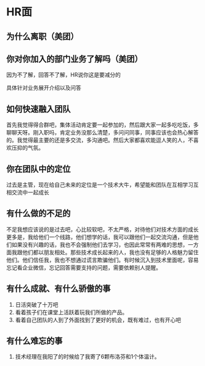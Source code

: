 # HR面

## 为什么离职（美团）

## 你对你加入的部门业务了解吗（美团）

因为不了解，回答不了解，HR说你这是要减分的

具体针对业务展开介绍以及问答

## 如何快速融入团队

首先我觉得得合群吧，集体活动肯定要一起参加的，然后跟大家一起多吃吃饭，多聊聊天呀。刚入职吗，肯定业务没那么清楚，多问问同事，同事应该也会热心解答的。我觉得最主要的还是多交流，多沟通吧。然后大家都喜欢能逗人笑的人，不喜欢压抑的气氛。

## 你在团队中的定位

过去是主管，现在给自己未来的定位是一个技术大牛，希望能和团队在互相学习互相交流中一起成长

## 有什么做的不足的

不足我想应该说的是过去吧，心比较软吧，不太严格，对待他们对技术方面的成长更多是，我给他们一个线路，他们想学的话，我可以跟他们一起交流沟通，但是他们如果没有兴趣的话，我也不会强制他们去学习，也因此常常有两难的思想，一方面我跟他们都以朋友相处。那些技术成长起来的人，我也没有足够的人格魅力留住他们。他们信任我，我也不想通过谎言欺骗他们。有时候沉入到技术里面呢，容易忘记看企业微信，忘记回答需要支持的问题，需要依赖别人提醒。

## 有什么成就、有什么骄傲的事

1. 日活突破了十万吧
2. 看着孩子们在课堂上活跃着玩我们所做的产品。
3. 看着自己团队的人到了外面找到了更好的机会，既有难过，也有开心吧

## 有什么难忘的事

1. 技术经理在我阳了的时候给了我寄了6颗布洛芬和1个体温计。
